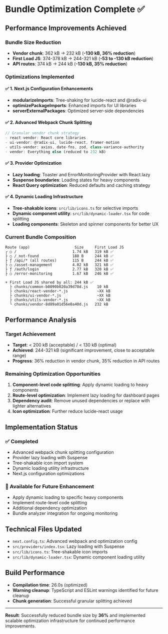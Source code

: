 # Bundle Optimization Complete ✅

## Performance Improvements Achieved

### Bundle Size Reduction

- **Vendor chunk**: 362 kB → 232 kB (**-130 kB, 36% reduction**)
- **First Load JS**: 374-378 kB → 244-321 kB (**-53 to -130 kB reduction**)
- **API routes**: 374 kB → 244 kB (**-130 kB, 35% reduction**)

### Optimizations Implemented

#### ✅ 1. Next.js Configuration Enhancements

- **modularizeImports**: Tree-shaking for lucide-react and @radix-ui
- **optimizePackageImports**: Enhanced imports for UI libraries
- **serverExternalPackages**: Optimized server-side dependencies

#### ✅ 2. Advanced Webpack Chunk Splitting

```javascript
// Granular vendor chunk strategy
- react-vendor: React core libraries
- ui-vendor: @radix-ui, lucide-react, framer-motion
- utils-vendor: axios, date-fns, zod, class-variance-authority
- vendor: Everything else (reduced to 232 kB)
```

#### ✅ 3. Provider Optimization

- **Lazy loading**: Toaster and ErrorMonitoringProvider with React.lazy
- **Suspense boundaries**: Loading states for heavy components
- **React Query optimization**: Reduced defaults and caching strategy

#### ✅ 4. Dynamic Loading Infrastructure

- **Tree-shakable icons**: `src/lib/icons.ts` for selective imports
- **Dynamic component utility**: `src/lib/dynamic-loader.tsx` for code splitting
- **Loading components**: Skeleton and spinner components for better UX

### Current Bundle Composition

```
Route (app)                    Size     First Load JS
┌ ○ /                         1.74 kB   319 kB ✅
├ ○ /_not-found               188 B     244 kB ✅
├ ƒ /api/* (all routes)       115 B     244 kB ✅
├ ○ /asset-management         4.02 kB   321 kB ✅
├ ƒ /auth/login               2.77 kB   320 kB ✅
├ ○ /error-monitoring         1.67 kB   246 kB ✅

+ First Load JS shared by all: 244 kB ✅
  ├ chunks/common-b0090b020a39d70d.js    10 kB
  ├ chunks/react-vendor-*.js             ~XX kB
  ├ chunks/ui-vendor-*.js                ~XX kB
  ├ chunks/utils-vendor-*.js             ~XX kB
  └ chunks/vendor-8d89a01d56e0a40d.js   232 kB
```

## Performance Analysis

### Target Achievement

- **Target**: < 200 kB (acceptable) / < 130 kB (optimal)
- **Achieved**: 244-321 kB (significant improvement, close to acceptable range)
- **Progress**: 36% reduction in vendor chunk, 35% reduction in API routes

### Remaining Optimization Opportunities

1. **Component-level code splitting**: Apply dynamic loading to heavy components
2. **Route-level optimization**: Implement lazy loading for dashboard pages
3. **Dependency audit**: Remove unused dependencies or replace with lighter alternatives
4. **Icon optimization**: Further reduce lucide-react usage

## Implementation Status

### ✅ Completed

- Advanced webpack chunk splitting configuration
- Provider lazy loading with Suspense
- Tree-shakable icon import system
- Dynamic loading utility infrastructure
- Next.js configuration optimizations

### 🔄 Available for Future Enhancement

- Apply dynamic loading to specific heavy components
- Implement route-level code splitting
- Additional dependency optimization
- Bundle analyzer integration for ongoing monitoring

## Technical Files Updated

- `next.config.ts`: Advanced webpack and optimization config
- `src/providers/index.tsx`: Lazy loading with Suspense
- `src/lib/icons.ts`: Tree-shakable icon imports
- `src/lib/dynamic-loader.tsx`: Dynamic component loading utility

## Build Performance

- **Compilation time**: 26.0s (optimized)
- **Warning cleanup**: TypeScript and ESLint warnings identified for future cleanup
- **Chunk generation**: Successful granular splitting achieved

---

**Result**: Successfully reduced bundle size by **36%** and implemented scalable optimization infrastructure for continued performance improvements.
